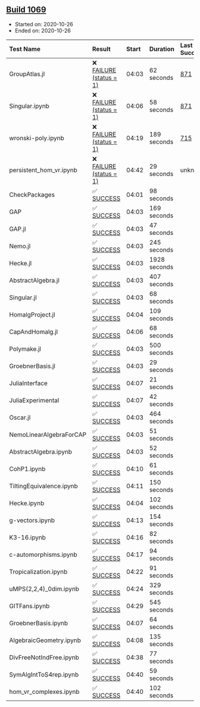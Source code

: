 ## [Build 1069](https://oscarci.mathematik.uni-kl.de/job/oscar-stable/1069/)

* Started on: 2020-10-26
* Ended on: 2020-10-26

| Test Name    | Result | Start | Duration | Last Success | First Failure |
|:-------------|:-------|:------|:---------|:-------------|:--------------|
| GroupAtlas.jl | ❌ [FAILURE (status = 1)](https://oscarci.mathematik.uni-kl.de/job/oscar-stable/1069/artifact/logs/build-1069/GroupAtlas.jl.log) | 04:03 | 62 seconds | [871](https://oscarci.mathematik.uni-kl.de/job/oscar-stable/871/) | [872](https://oscarci.mathematik.uni-kl.de/job/oscar-stable/872/) |
| Singular.ipynb | ❌ [FAILURE (status = 1)](https://oscarci.mathematik.uni-kl.de/job/oscar-stable/1069/artifact/logs/build-1069/Singular.ipynb.log) | 04:06 | 58 seconds | [871](https://oscarci.mathematik.uni-kl.de/job/oscar-stable/871/) | [872](https://oscarci.mathematik.uni-kl.de/job/oscar-stable/872/) |
| wronski-poly.ipynb | ❌ [FAILURE (status = 1)](https://oscarci.mathematik.uni-kl.de/job/oscar-stable/1069/artifact/logs/build-1069/wronski-poly.ipynb.log) | 04:19 | 189 seconds | [715](https://oscarci.mathematik.uni-kl.de/job/oscar-stable/715/) | [716](https://oscarci.mathematik.uni-kl.de/job/oscar-stable/716/) |
| persistent_hom_vr.ipynb | ❌ [FAILURE (status = 1)](https://oscarci.mathematik.uni-kl.de/job/oscar-stable/1069/artifact/logs/build-1069/persistent_hom_vr.ipynb.log) | 04:42 | 29 seconds | unknown | unknown |
| CheckPackages | ✅ [SUCCESS](https://oscarci.mathematik.uni-kl.de/job/oscar-stable/1069/artifact/logs/build-1069/CheckPackages.log) | 04:01 | 98 seconds |  |  |
| GAP | ✅ [SUCCESS](https://oscarci.mathematik.uni-kl.de/job/oscar-stable/1069/artifact/logs/build-1069/GAP.log) | 04:03 | 169 seconds |  |  |
| GAP.jl | ✅ [SUCCESS](https://oscarci.mathematik.uni-kl.de/job/oscar-stable/1069/artifact/logs/build-1069/GAP.jl.log) | 04:03 | 47 seconds |  |  |
| Nemo.jl | ✅ [SUCCESS](https://oscarci.mathematik.uni-kl.de/job/oscar-stable/1069/artifact/logs/build-1069/Nemo.jl.log) | 04:03 | 245 seconds |  |  |
| Hecke.jl | ✅ [SUCCESS](https://oscarci.mathematik.uni-kl.de/job/oscar-stable/1069/artifact/logs/build-1069/Hecke.jl.log) | 04:03 | 1928 seconds |  |  |
| AbstractAlgebra.jl | ✅ [SUCCESS](https://oscarci.mathematik.uni-kl.de/job/oscar-stable/1069/artifact/logs/build-1069/AbstractAlgebra.jl.log) | 04:03 | 407 seconds |  |  |
| Singular.jl | ✅ [SUCCESS](https://oscarci.mathematik.uni-kl.de/job/oscar-stable/1069/artifact/logs/build-1069/Singular.jl.log) | 04:03 | 68 seconds |  |  |
| HomalgProject.jl | ✅ [SUCCESS](https://oscarci.mathematik.uni-kl.de/job/oscar-stable/1069/artifact/logs/build-1069/HomalgProject.jl.log) | 04:04 | 109 seconds |  |  |
| CapAndHomalg.jl | ✅ [SUCCESS](https://oscarci.mathematik.uni-kl.de/job/oscar-stable/1069/artifact/logs/build-1069/CapAndHomalg.jl.log) | 04:06 | 68 seconds |  |  |
| Polymake.jl | ✅ [SUCCESS](https://oscarci.mathematik.uni-kl.de/job/oscar-stable/1069/artifact/logs/build-1069/Polymake.jl.log) | 04:03 | 500 seconds |  |  |
| GroebnerBasis.jl | ✅ [SUCCESS](https://oscarci.mathematik.uni-kl.de/job/oscar-stable/1069/artifact/logs/build-1069/GroebnerBasis.jl.log) | 04:03 | 29 seconds |  |  |
| JuliaInterface | ✅ [SUCCESS](https://oscarci.mathematik.uni-kl.de/job/oscar-stable/1069/artifact/logs/build-1069/JuliaInterface.log) | 04:07 | 21 seconds |  |  |
| JuliaExperimental | ✅ [SUCCESS](https://oscarci.mathematik.uni-kl.de/job/oscar-stable/1069/artifact/logs/build-1069/JuliaExperimental.log) | 04:07 | 42 seconds |  |  |
| Oscar.jl | ✅ [SUCCESS](https://oscarci.mathematik.uni-kl.de/job/oscar-stable/1069/artifact/logs/build-1069/Oscar.jl.log) | 04:03 | 464 seconds |  |  |
| NemoLinearAlgebraForCAP | ✅ [SUCCESS](https://oscarci.mathematik.uni-kl.de/job/oscar-stable/1069/artifact/logs/build-1069/NemoLinearAlgebraForCAP.log) | 04:03 | 51 seconds |  |  |
| AbstractAlgebra.ipynb | ✅ [SUCCESS](https://oscarci.mathematik.uni-kl.de/job/oscar-stable/1069/artifact/logs/build-1069/AbstractAlgebra.ipynb.log) | 04:03 | 52 seconds |  |  |
| CohP1.ipynb | ✅ [SUCCESS](https://oscarci.mathematik.uni-kl.de/job/oscar-stable/1069/artifact/logs/build-1069/CohP1.ipynb.log) | 04:10 | 61 seconds |  |  |
| TiltingEquivalence.ipynb | ✅ [SUCCESS](https://oscarci.mathematik.uni-kl.de/job/oscar-stable/1069/artifact/logs/build-1069/TiltingEquivalence.ipynb.log) | 04:11 | 150 seconds |  |  |
| Hecke.ipynb | ✅ [SUCCESS](https://oscarci.mathematik.uni-kl.de/job/oscar-stable/1069/artifact/logs/build-1069/Hecke.ipynb.log) | 04:04 | 102 seconds |  |  |
| g-vectors.ipynb | ✅ [SUCCESS](https://oscarci.mathematik.uni-kl.de/job/oscar-stable/1069/artifact/logs/build-1069/g-vectors.ipynb.log) | 04:13 | 154 seconds |  |  |
| K3-16.ipynb | ✅ [SUCCESS](https://oscarci.mathematik.uni-kl.de/job/oscar-stable/1069/artifact/logs/build-1069/K3-16.ipynb.log) | 04:16 | 82 seconds |  |  |
| c-automorphisms.ipynb | ✅ [SUCCESS](https://oscarci.mathematik.uni-kl.de/job/oscar-stable/1069/artifact/logs/build-1069/c-automorphisms.ipynb.log) | 04:17 | 94 seconds |  |  |
| Tropicalization.ipynb | ✅ [SUCCESS](https://oscarci.mathematik.uni-kl.de/job/oscar-stable/1069/artifact/logs/build-1069/Tropicalization.ipynb.log) | 04:22 | 91 seconds |  |  |
| uMPS(2,2,4)_0dim.ipynb | ✅ [SUCCESS](https://oscarci.mathematik.uni-kl.de/job/oscar-stable/1069/artifact/logs/build-1069/uMPS-2-2-4-_0dim.ipynb.log) | 04:24 | 329 seconds |  |  |
| GITFans.ipynb | ✅ [SUCCESS](https://oscarci.mathematik.uni-kl.de/job/oscar-stable/1069/artifact/logs/build-1069/GITFans.ipynb.log) | 04:29 | 545 seconds |  |  |
| GroebnerBasis.ipynb | ✅ [SUCCESS](https://oscarci.mathematik.uni-kl.de/job/oscar-stable/1069/artifact/logs/build-1069/GroebnerBasis.ipynb.log) | 04:07 | 64 seconds |  |  |
| AlgebraicGeometry.ipynb | ✅ [SUCCESS](https://oscarci.mathematik.uni-kl.de/job/oscar-stable/1069/artifact/logs/build-1069/AlgebraicGeometry.ipynb.log) | 04:08 | 135 seconds |  |  |
| DivFreeNotIndFree.ipynb | ✅ [SUCCESS](https://oscarci.mathematik.uni-kl.de/job/oscar-stable/1069/artifact/logs/build-1069/DivFreeNotIndFree.ipynb.log) | 04:38 | 77 seconds |  |  |
| SymAlgIntToS4rep.ipynb | ✅ [SUCCESS](https://oscarci.mathematik.uni-kl.de/job/oscar-stable/1069/artifact/logs/build-1069/SymAlgIntToS4rep.ipynb.log) | 04:40 | 59 seconds |  |  |
| hom_vr_complexes.ipynb | ✅ [SUCCESS](https://oscarci.mathematik.uni-kl.de/job/oscar-stable/1069/artifact/logs/build-1069/hom_vr_complexes.ipynb.log) | 04:40 | 102 seconds |  |  |
